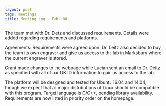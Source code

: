 ```yaml
---
layout: post
tags: meetings
title: Meeting Log - Feb. 08
---
```


The team met with Dr. Dietz and discussed requirements. Details were added regarding requirements and platforms.

Agreements: Requirements were agreed upon. Dr. Deitz also decided to buy the team its own engraver and give us access to the lab in Marksbury where the current engraver is stored.

Grant made changes to the webpage while Lucian sent an email to Dr. Deitz as specified with all of our UK ID information to gain us access to the lab.

The platform will be designed and tested for Ubuntu 16.04 and 14.04, though we expect that all major distributions of Linux should be compatible with this program. Target language is C/C++, pending library availability. Requirements are now listed in priority order on the homepage.
